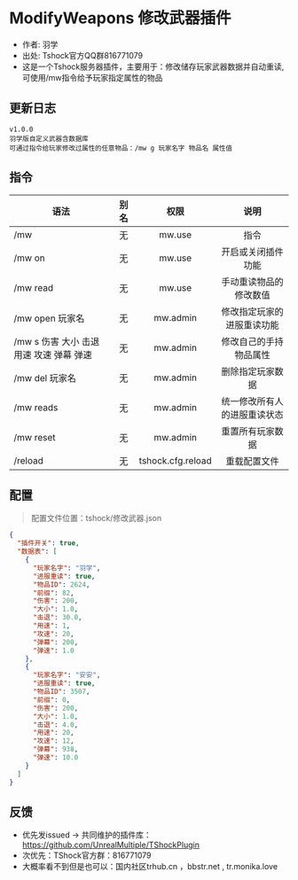 # ModifyWeapons 修改武器插件

- 作者: 羽学
- 出处: Tshock官方QQ群816771079
- 这是一个Tshock服务器插件，主要用于：修改储存玩家武器数据并自动重读,可使用/mw指令给予玩家指定属性的物品

## 更新日志

```
v1.0.0
羽学版自定义武器含数据库
可通过指令给玩家修改过属性的任意物品：/mw g 玩家名字 物品名 属性值
```

## 指令

| 语法                             | 别名  |       权限       |                   说明                   |
| -------------------------------- | :---: | :--------------: | :--------------------------------------: |
| /mw  | 无 |   mw.use    |    指令    |
| /mw on | 无 |   mw.use    |    开启或关闭插件功能    |
| /mw read | 无 |   mw.use    |    手动重读物品的修改数值    |
| /mw open 玩家名 | 无 |   mw.admin    |    修改指定玩家的进服重读功能    |
| /mw s 伤害 大小 击退 用速 攻速 弹幕 弹速 | 无 |   mw.admin    |    修改自己的手持物品属性    |
| /mw del 玩家名 | 无 |   mw.admin    |    删除指定玩家数据    |
| /mw reads | 无 |   mw.admin    |    统一修改所有人的进服重读状态    |
| /mw reset | 无 |   mw.admin    |    重置所有玩家数据    |
| /reload  | 无 |   tshock.cfg.reload    |    重载配置文件    |

## 配置
> 配置文件位置：tshock/修改武器.json
```json
{
  "插件开关": true,
  "数据表": [
    {
      "玩家名字": "羽学",
      "进服重读": true,
      "物品ID": 2624,
      "前缀": 82,
      "伤害": 200,
      "大小": 1.0,
      "击退": 30.0,
      "用速": 1,
      "攻速": 20,
      "弹幕": 200,
      "弹速": 1.0
    },
    {
      "玩家名字": "安安",
      "进服重读": true,
      "物品ID": 3507,
      "前缀": 0,
      "伤害": 200,
      "大小": 1.0,
      "击退": 4.0,
      "用速": 20,
      "攻速": 12,
      "弹幕": 938,
      "弹速": 10.0
    }
  ]
}
```
## 反馈
- 优先发issued -> 共同维护的插件库：https://github.com/UnrealMultiple/TShockPlugin
- 次优先：TShock官方群：816771079
- 大概率看不到但是也可以：国内社区trhub.cn ，bbstr.net , tr.monika.love